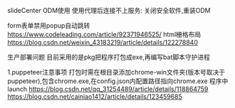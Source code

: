<!--
 * @Author: cwx
 * @Description:
 * @Date: 2022-06-10 16:13:43
 * @LastEditTime: 2022-07-08 11:41:04
 * @FilePath: \ReportSystem_Demo\document\note.md
-->

slideCenter ODM使用
使用代理后连接不上服务: 关闭安全软件,重装ODM

form表单禁用popup自动跳转   https://www.codeleading.com/article/92371946525/
html栅格布局                https://blog.csdn.net/weixin_43183219/article/details/122278840

生产部署问题
目前采用的是pkg把程序打包成exe,再编写bat脚本守护进程

1.puppeteer注意事项
打包时需在根目录添加chrome-win文件夹(版本号取决于puppeteer),包含chrome.exe,在config.json内配置路径指向chrome.exe
程序中launch
https://blog.csdn.net/qq_31254489/article/details/118864759
https://blog.csdn.net/cainiao1412/article/details/123459685
